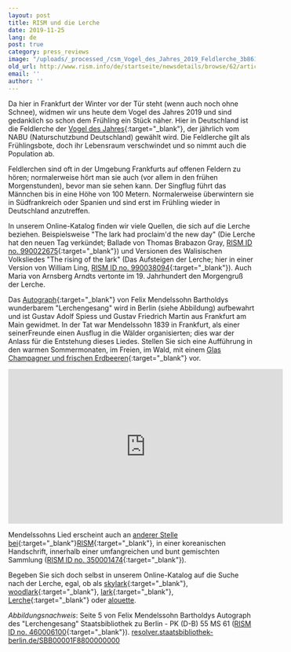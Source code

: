 ```yaml
---
layout: post
title: RISM und die Lerche
date: 2019-11-25
lang: de
post: true
category: press_reviews
image: "/uploads/_processed_/csm_Vogel_des_Jahres_2019_Feldlerche_3b8615eb9e.jpg"
old_url: http://www.rism.info/de/startseite/newsdetails/browse/62/article/64/rism-on-a-lark.html
email: ''
author: ''
---
```



Da hier in Frankfurt der Winter vor der Tür steht (wenn auch noch ohne Schnee), widmen wir uns heute dem Vogel des Jahres 2019 und sind gedanklich so schon dem Frühling ein Stück näher. Hier in Deutschland ist die Feldlerche der [Vogel des Jahres](https://www.nabu.de/tiere-und-pflanzen/aktionen-und-projekte/vogel-des-jahres/feldlerche/index.html){:target="_blank"}, der jährlich vom NABU (Naturschutzbund Deutschland) gewählt wird. Die Feldlerche gilt als Frühlingsbote, doch ihr Lebensraum verschwindet und so nimmt auch die Population ab.

Feldlerchen sind oft in der Umgebung Frankfurts auf offenen Feldern zu hören; normalerweise hört man sie auch (vor allem in den frühen Morgenstunden), bevor man sie sehen kann. Der Singflug führt das Männchen bis in eine Höhe von 100 Metern. Normalerweise überwintern sie in Südfrankreich oder Spanien und sind erst im Frühling wieder in Deutschland anzutreffen.

In unserem Online-Katalog finden wir viele Quellen, die sich auf die Lerche beziehen. Beispielsweise "The lark had proclaim'd the new day" (Die Lerche hat den neuen Tag verkündet; Ballade von Thomas Brabazon Gray, [RISM ID no. 990022675](https://opac.rism.info/search?id=990022675&View=rism&){:target="_blank"}) und Versionen des Walisischen Volksliedes "The rising of the lark" (Das Aufsteigen der Lerche; hier in einer Version von William Ling, [RISM ID no. 990038094](https://opac.rism.info/search?id=990038094&View=rism){:target="_blank"}). Auch Maria von Arnsberg Arndts vertonte im 19. Jahrhundert den Morgengruß der Lerche.

Das [Autograph](https://opac.rism.info/search?id=460006100&View=rism&Language=en){:target="_blank"} von Felix Mendelssohn Bartholdys wunderbarem "Lerchengesang" wird in Berlin (siehe Abbildung) aufbewahrt und ist Gustav Adolf Spiess und Gustav Friedrich Martin aus Frankfurt am Main gewidmet. In der Tat war Mendelssohn 1839 in Frankfurt, als einer seinerFreunde einen Ausflug in die Wälder organisierten; dies war der Anlass für die Entstehung dieses Liedes. Stellen Sie sich eine Aufführung in den warmen Sommermonaten, im Freien, im Wald, mit einem [Glas Champagner und frischen Erdbeeren](https://books.google.de/books?id=j2Pf2yQipyUC&lpg=PA376&dq=lerchengesang%20mendelssohn%20song%20strawberries&hl=de&pg=PA377#v=onepage&q=strawberries&f=false){:target="_blank"} vor.

<iframe width="560" height="315" src="https://www.youtube.com/embed/ON88C0m9Eyg" frameborder="0" allow="accelerometer; autoplay; encrypted-media; gyroscope; picture-in-picture" allowfullscreen></iframe>

Mendelssohns Lied erscheint auch an [anderer Stelle bei](https://opac.rism.info/search?View=rism&q=Lerchengesang+mendelssohn){:target="_blank"}[RISM](https://opac.rism.info/search?View=rism&q=Lerchengesang+mendelssohn){:target="_blank"}, in einer koreanischen Handschrift, innerhalb einer umfangreichen und bunt gemischten Sammlung ([RISM ID no. 350001474](https://opac.rism.info/search?id=350001474&View=rism){:target="_blank"}).

Begeben Sie sich doch selbst in unserem Online-Katalog auf die Suche nach der Lerche, egal, ob als [skylark](https://opac.rism.info/search?View=rism&q=skylark){:target="_blank"}, [woodlark](https://opac.rism.info/search?View=rism&q=woodlark){:target="_blank"}, [lark](https://opac.rism.info/search?View=rism&q=lark){:target="_blank"}, [Lerche](https://opac.rism.info/search?View=rism&q=Lerche){:target="_blank"} oder [alouette](https://opac.rism.info/search?View=rism&q=alouette "external-link-new-window").


_Abbildungsnachweis_: Seite 5 von Felix Mendelssohn Bartholdys Autograph des "Lerchengesang" Staatsbibliothek zu Berlin - PK (D-B) 55 MS 61 ([RISM ID no. 460006100](https://opac.rism.info/search?id=460006100&View=rism){:target="_blank"}).  [resolver.staatsbibliothek-berlin.de/SBB00001F8800000000](http://resolver.staatsbibliothek-berlin.de/SBB00001F8800000000)



<script type="text/javascript">var switchTo5x=true;</script><script type="text/javascript" src="http://w.sharethis.com/button/buttons.js"></script><script type="text/javascript">stLight.options({publisher: "9b601438-1ce1-49d8-bfd7-9cff5df54c17", doNotHash: false, doNotCopy: false, hashAddressBar: false});</script>